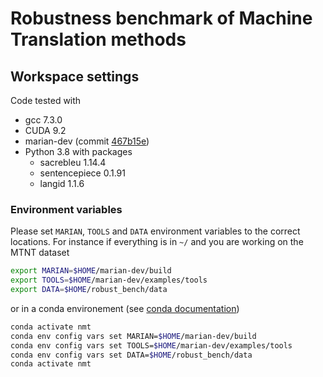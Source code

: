 # Robustness benchmark of Machine Translation methods

## Workspace settings

Code tested with

- gcc 7.3.0
- CUDA 9.2
- marian-dev (commit [467b15e](https://github.com/marian-nmt/marian-dev/commit/467b15e2b94b7c7b25ceaee764f790d8faaeabf2))
- Python 3.8 with packages
  - sacrebleu 1.14.4
  - sentencepiece 0.1.91
  - langid 1.1.6

### Environment variables

Please set `MARIAN`, `TOOLS` and `DATA` environment variables to the correct locations.
For instance if everything is in `~/` and you are working on the MTNT dataset

```bash
export MARIAN=$HOME/marian-dev/build
export TOOLS=$HOME/marian-dev/examples/tools
export DATA=$HOME/robust_bench/data
```

or in a conda environement (see
[conda documentation](https://docs.conda.io/projects/conda/en/latest/user-guide/tasks/manage-environments.html#setting-environment-variables))

```bash
conda activate nmt
conda env config vars set MARIAN=$HOME/marian-dev/build
conda env config vars set TOOLS=$HOME/marian-dev/examples/tools
conda env config vars set DATA=$HOME/robust_bench/data
conda activate nmt
```
